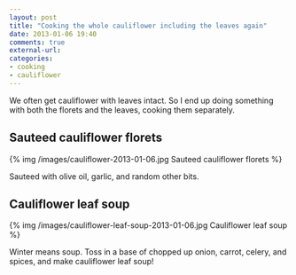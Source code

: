 ```yaml
---
layout: post
title: "Cooking the whole cauliflower including the leaves again"
date: 2013-01-06 19:40
comments: true
external-url: 
categories: 
- cooking
- cauliflower
---
```

We often get cauliflower with leaves intact. So I end up doing something with both the florets and the leaves, cooking them separately.

## Sauteed cauliflower florets

{% img /images/cauliflower-2013-01-06.jpg Sauteed cauliflower florets %}

Sauteed with olive oil, garlic, and random other bits.

## Cauliflower leaf soup

{% img /images/cauliflower-leaf-soup-2013-01-06.jpg Cauliflower leaf soup %}

Winter means soup.  Toss in a base of chopped up onion, carrot, celery, and spices, and make cauliflower leaf soup!
